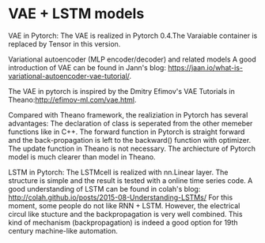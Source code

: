# VAE + LSTM models
VAE in Pytorch:
The VAE is realized in Pytorch 0.4.The Varaiable container is replaced by Tensor in this version.

Variational autoencoder (MLP encoder/decoder) and related models 
A good introduction of VAE can be found in Jann's blog: https://jaan.io/what-is-variational-autoencoder-vae-tutorial/.

The VAE in pytorch is inspired by the Dmitry Efimov's VAE Tutorials in Theano:http://efimov-ml.com/vae.html.  

Compared with Theano framework, the realiziation in Pytorch has several advantages: The declaration of class is seperated from the other memeber functions like in C++. The forward function in Pytorch is straight forward and the back-propagation is left to the backward() function with optimizer. The update function in Theano is not necessary. The archiecture of Pytorch model is much clearer than model in Theano.   

LSTM in Pytorch:
The LSTMcell is realized with nn.Linear layer. The structure is simple and the result is tested with a online time series code.
A good understanding of LSTM can be found in colah's blog: http://colah.github.io/posts/2015-08-Understanding-LSTMs/
For this moment, some people do not like RNN + LSTM. However, the electrical circul like stucture and the backpropagation is very well combined. This kind of mechanism (backpropagation) is indeed a good option for 19th century machine-like automation.  
